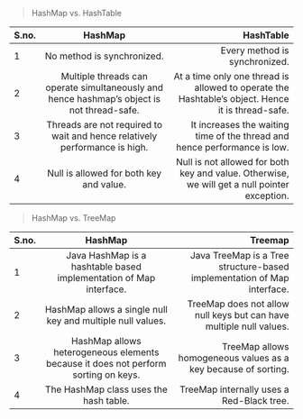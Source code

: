 > HashMap vs. HashTable

| S.no. |                                          HashMap                                           |                                                                                        HashTable |
|-------|:------------------------------------------------------------------------------------------:|-------------------------------------------------------------------------------------------------:|
| 1     |                                 No method is synchronized.                                 |                                                                    Every method is synchronized. |
| 2     | Multiple threads can operate simultaneously and hence hashmap’s object is not thread-safe. | At a time only one thread is allowed to operate the Hashtable’s object. Hence it is thread-safe. |
| 3     |         Threads are not required to wait and hence relatively performance is high.         |                        It increases the waiting time of the thread and hence performance is low. |
| 4     |                          Null is allowed for both key and value.                           |     Null is not allowed for both key and value. Otherwise, we will get a null pointer exception. |

> HashMap vs. TreeMap

| S.no. |                                      HashMap                                       |                                                                 Treemap |
|-------|:----------------------------------------------------------------------------------:|------------------------------------------------------------------------:|
| 1     |         Java HashMap is a hashtable based implementation of Map interface.         | Java TreeMap is a Tree structure-based implementation of Map interface. |
| 2     |             HashMap allows a single null key and multiple null values.             |     TreeMap does not allow null keys but can have multiple null values. |
| 3     | HashMap allows heterogeneous elements because it does not perform sorting on keys. |          TreeMap allows homogeneous values as a key because of sorting. |
| 4     |                       The HashMap class uses the hash table.                       |                               TreeMap internally uses a Red-Black tree. |

